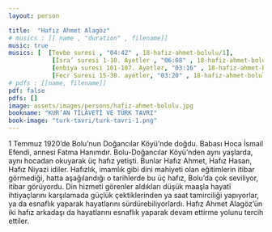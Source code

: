```yaml
---
layout: person

title:  "Hafız Ahmet Alagöz"
# musics : [[ name , "duration" , filename]]
music: true
musics: [  [Tevbe suresi , "04:42" , 18-hafiz-ahmet-bolulu/1],
            [İsra’ suresi 1-10. Ayetler , "06:08" , 18-hafiz-ahmet-bolulu/2],
            [enbiya suresi 101-107. Ayetler, "03:16" , 18-hafiz-ahmet-bolulu/3],
            [Fecr Suresi 15-30. ayetler, "03:20" , 18-hafiz-ahmet-bolulu/4]]
# pdfs : [[name, filename]]
pdf: false
pdfs: []
image: assets/images/persons/hafiz-ahmet-bolulu.jpg
bookname: "KUR’AN TİLÂVETİ VE TÜRK TAVRI"
book-image: "turk-tavri/turk-tavri-1.png"
---
```


1 Temmuz 1920’de Bolu’nun Doğancılar Köyü’nde doğdu. Babası Hoca İsmail Efendi, annesi Fatma Hanımdır. 
Bolu-Doğancılar Köyü’nden aynı yaşlarda, aynı hocadan okuyarak üç hafız yetişti. Bunlar Hafız Ahmet, Hafız Hasan, Hafız Niyazi idiler. Hafızlık, imamlık gibi dini mahiyeti olan eğitimlerin itibar görmediği, hatta aşağılandığı o tarihlerde bu üç hafız, Bolu’da çok seviliyor, itibar görüyordu.
Din hizmeti görenler aldıkları düşük maaşla hayatî ihtiyaçlarını karşılamada güçlük çektiklerinden ya saat tamirciliği yapıyorlar, ya da esnaflık yaparak hayatlarını sürdürebiliyorlardı. Hafız Ahmet Alagöz’ün iki hafız arkadaşı da hayatlarını esnaflık yaparak devam ettirme yolunu tercih ettiler. 
